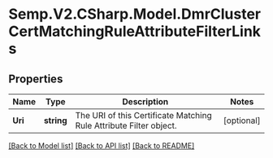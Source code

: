 # Semp.V2.CSharp.Model.DmrClusterCertMatchingRuleAttributeFilterLinks
## Properties

Name | Type | Description | Notes
------------ | ------------- | ------------- | -------------
**Uri** | **string** | The URI of this Certificate Matching Rule Attribute Filter object. | [optional] 

[[Back to Model list]](../README.md#documentation-for-models) [[Back to API list]](../README.md#documentation-for-api-endpoints) [[Back to README]](../README.md)

